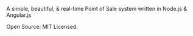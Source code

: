 

A simple, beautiful, & real-time Point of Sale system written in Node.js & Angular.js

Open Source: MIT Licensed.
